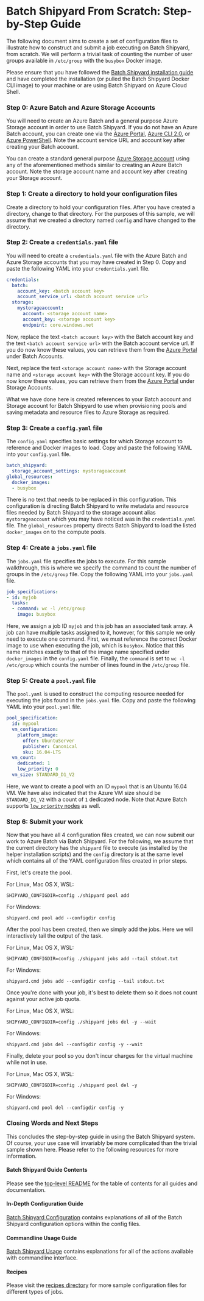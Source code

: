 # Batch Shipyard From Scratch: Step-by-Step Guide
The following document aims to create a set of configuration files to
illustrate how to construct and submit a job executing on Batch Shipyard, from
scratch. We will perform a trivial task of counting the number of user
groups available in `/etc/group` with the `busybox` Docker image.

Please ensure that you have followed the
[Batch Shipyard installation guide](01-batch-shipyard-installation.md)
and have completed the installation (or pulled the Batch Shipyard Docker CLI
image) to your machine or are using Batch Shipyard on Azure Cloud Shell.

### Step 0: Azure Batch and Azure Storage Accounts
You will need to create an Azure Batch and a general purpose Azure Storage
account in order to use Batch Shipyard. If you do not have an Azure Batch
account, you can create one via the
[Azure Portal](https://azure.microsoft.com/en-us/documentation/articles/batch-account-create-portal/),
[Azure CLI 2.0](https://docs.microsoft.com/en-us/cli/azure/install-azure-cli), or
[Azure PowerShell](https://azure.microsoft.com/en-us/documentation/articles/batch-powershell-cmdlets-get-started/).
Note the account service URL and account key after creating your Batch account.

You can create a standard general purpose
[Azure Storage account](https://docs.microsoft.com/en-us/azure/storage/storage-create-storage-account#create-a-storage-account)
using any of the aforementioned methods similar to creating an Azure Batch
account. Note the storage account name and account key after creating your
Storage account.

### Step 1: Create a directory to hold your configuration files
Create a directory to hold your configuration files. After you have
created a directory, change to that directory. For the purposes of this
sample, we will assume that we created a directory named `config` and have
changed to the directory.

### Step 2: Create a `credentials.yaml` file
You will need to create a `credentials.yaml` file with the Azure Batch
and Azure Storage accounts that you may have created in Step 0. Copy and
paste the following YAML into your `credentials.yaml` file.

```yaml
credentials:
  batch:
    account_key: <batch account key>
    account_service_url: <batch account service url>
  storage:
    mystorageaccount:
      account: <storage account name>
      account_key: <storage account key>
      endpoint: core.windows.net
```

Now, replace the text `<batch account key>` with the Batch account key and
the text `<batch account service url>` with the Batch account service url.
If you do now know these values, you can retrieve them from the
[Azure Portal](https://portal.azure.com/#blade/HubsExtension/Resources/resourceType/Microsoft.Batch%2FbatchAccounts)
under Batch Accounts.

Next, replace the text `<storage account name>` with the Storage account name
and `<storage account key>` with the Storage account key.
If you do now know these values, you can retrieve them from the
[Azure Portal](https://portal.azure.com/#blade/HubsExtension/Resources/resourceType/Microsoft.Storage%2FStorageAccounts)
under Storage Accounts.

What we have done here is created references to your Batch account
and Storage account for Batch Shipyard to use when provisioning pools and
saving metadata and resource files to Azure Storage as required.

### Step 3: Create a `config.yaml` file
The `config.yaml` specifies basic settings for which Storage account to
reference and Docker images to load. Copy and paste the following YAML into
your `config.yaml` file.

```yaml
batch_shipyard:
  storage_account_settings: mystorageaccount
global_resources:
  docker_images:
  - busybox
```

There is no text that needs to be replaced in this configuration. This
configuration is directing Batch Shipyard to write metadata and resource
files needed by Batch Shipyard to the storage account alias `mystorageaccount`
which you may have noticed was in the `credentials.yaml` file. The
`global_resources` property directs Batch Shipyard to load the listed
`docker_images` on to the compute pools.

### Step 4: Create a `jobs.yaml` file
The `jobs.yaml` file specifies the jobs to execute. For this sample
walkthrough, this is where we specify the command to count the number of
groups in the `/etc/group` file. Copy the following YAML into your `jobs.yaml`
file.

```yaml
job_specifications:
- id: myjob
  tasks:
  - command: wc -l /etc/group
    image: busybox
```

Here, we assign a job ID `myjob` and this job has an associated task array.
A job can have multiple tasks assigned to it, however, for this sample we
only need to execute one command. First, we must reference the correct
Docker image to use when executing the job, which is `busybox`. Notice that
this name matches exactly to that of the image name specified under
`docker_images` in the `config.yaml` file. Finally, the `command` is set
to `wc -l /etc/group` which counts the number of lines found in the
`/etc/group` file.

### Step 5: Create a `pool.yaml` file
The `pool.yaml` is used to construct the computing resource needed for
executing the jobs found in the `jobs.yaml` file. Copy and paste the
following YAML into your `pool.yaml` file.

```yaml
pool_specification:
  id: mypool
  vm_configuration:
    platform_image:
      offer: UbuntuServer
      publisher: Canonical
      sku: 16.04-LTS
  vm_count:
    dedicated: 1
    low_priority: 0
  vm_size: STANDARD_D1_V2
```

Here, we want to create a pool with an ID `mypool` that is an Ubuntu 16.04
VM. We have also indicated that the Azure VM size should be `STANDARD_D1_V2`
with a count of `1` dedicated node. Note that Azure Batch supports
[`low_priority` nodes](https://docs.microsoft.com/en-us/azure/batch/batch-low-pri-vms)
as well.

### Step 6: Submit your work
Now that you have all 4 configuration files created, we can now submit our
work to Azure Batch via Batch Shipyard. For the following, we assume that
the current directory has the `shipyard` file to execute (as installed by
the helper installation scripts) and the `config` directory is at the same
level which contains all of the YAML configuration files created in prior
steps.

First, let's create the pool.

For Linux, Mac OS X, WSL:
```shell
SHIPYARD_CONFIGDIR=config ./shipyard pool add
```

For Windows:
```Batchfile
shipyard.cmd pool add --configdir config
```

After the pool has been created, then we simply add the jobs. Here we will
interactively tail the output of the task.

For Linux, Mac OS X, WSL:
```shell
SHIPYARD_CONFIGDIR=config ./shipyard jobs add --tail stdout.txt
```

For Windows:
```Batchfile
shipyard.cmd jobs add --configdir config --tail stdout.txt
```

Once you're done with your job, it's best to delete them so it does not
count against your active job quota.

For Linux, Mac OS X, WSL:
```shell
SHIPYARD_CONFIGDIR=config ./shipyard jobs del -y --wait
```

For Windows:
```Batchfile
shipyard.cmd jobs del --configdir config -y --wait
```

Finally, delete your pool so you don't incur charges for the virtual machine
while not in use.

For Linux, Mac OS X, WSL:
```shell
SHIPYARD_CONFIGDIR=config ./shipyard pool del -y
```

For Windows:
```Batchfile
shipyard.cmd pool del --configdir config -y
```

### Closing Words and Next Steps
This concludes the step-by-step guide in using the Batch Shipyard system.
Of course, your use case will invariably be more complicated than the trivial
sample shown here. Please refer to the following resources for more
information.

#### Batch Shipyard Guide Contents
Please see the [top-level README](README.md) for the table of contents for
all guides and documentation.

#### In-Depth Configuration Guide
[Batch Shipyard Configuration](10-batch-shipyard-configuration.md) contains
explanations of all of the Batch Shipyard configuration options within the
config files.

#### Commandline Usage Guide
[Batch Shipyard Usage](20-batch-shipyard-usage.md) contains explanations for
all of the actions available with commandline interface.

#### Recipes
Please visit the [recipes directory](../recipes) for more sample configuration
files for different types of jobs.
